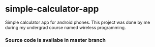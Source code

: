 # simple-calculator-app
Simple calculator app for android phones. This project was done by me during my undergrad course named wireless programming.
<h3> Source code is availabe in master branch</h3>
